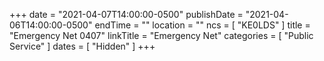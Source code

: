+++
date = "2021-04-07T14:00:00-0500"
publishDate = "2021-04-06T14:00:00-0500"
endTime = ""
location = ""
ncs = [ "KE0LDS" ]
title = "Emergency Net 0407"
linkTitle = "Emergency Net"
categories = [ "Public Service" ]
dates = [ "Hidden" ]
+++
